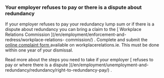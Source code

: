 ###  Your employer refuses to pay or there is a dispute about redundancy

If your employer refuses to pay your redundancy lump sum or if there is a
dispute about redundancy you can bring a claim to the [ Workplace Relations
Commission ](/en/employment/enforcement-and-redress/workplace-relations-
commission/) . Complete and submit the [ online complaint form
](https://www.workplacerelations.ie/en/Complaints_Disputes/Refer_a_Dispute_Make_a_Complaint/)
available on workplacerelations.ie. This must be done within one year of your
dismissal.

Read more about the steps you need to take if your employer [ refuses to pay
or where there is a dispute ](/en/employment/unemployment-and-
redundancy/redundancy/right-to-redundancy-pay/) .
